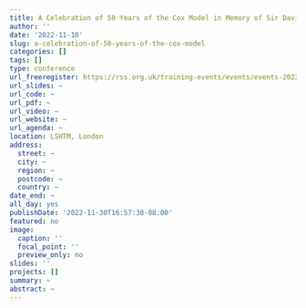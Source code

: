 ```yaml
---
title: A Celebration of 50 Years of the Cox Model in Memory of Sir David Cox
author: ''
date: '2022-11-10'
slug: a-celebration-of-50-years-of-the-cox-model
categories: []
tags: []
type: conference
url_freeregister: https://rss.org.uk/training-events/events/events-2022/rss-events/a-celebration-of-50-years-of-the-cox-model-in-memo/
url_slides: ~
url_code: ~
url_pdf: ~
url_video: ~
url_website: ~
url_agenda: ~
location: LSHTM, London
address:
  street: ~
  city: ~
  region: ~
  postcode: ~
  country: ~
date_end: ~
all_day: yes
publishDate: '2022-11-30T16:57:38-08:00'
featured: no
image:
  caption: ''
  focal_point: ''
  preview_only: no
slides: ''
projects: []
summary: ~
abstract: ~
---
```


<!--more-->
